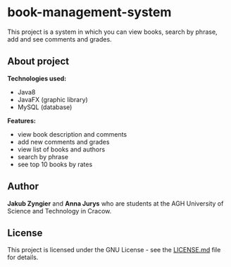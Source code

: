 # book-management-system
This project is a system in which you can view books, search by phrase, add and see comments and grades.

## About project
**Technologies used:**
* Java8
* JavaFX (graphic library)
* MySQL (database)

**Features:**
* view book description and comments
* add new comments and grades
* view list of books and authors
* search by phrase
* see top 10 books by rates
<!--- **ScreenShoot from web application**
![Application screen](https://github.com/zyngjaku/agh-discrete-simulation-of-complex-systems/blob/master/img/screen.png) --->
## Author
**Jakub Zyngier** and **Anna Jurys** who are students at the AGH University of Science and Technology in Cracow.

## License
This project is licensed under the GNU License - see the [LICENSE.md](LICENSE.md) file for details.


